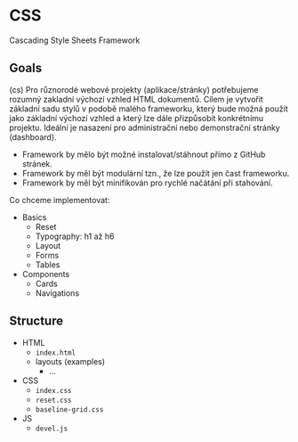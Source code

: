 # CSS

Cascading Style Sheets Framework

## Goals

(cs) Pro různorodé webové projekty (aplikace/stránky) potřebujeme rozumný zakladní výchozí vzhled HTML dokumentů. Cílem je vytvořit základní sadu stylů v podobě malého frameworku, který bude možná použít jako základní výchozí vzhled a který lze dále přizpůsobit konkrétnímu projektu. Ideální je nasazení pro administrační nebo demonstrační stránky (dashboard).

- Framework by mělo být možné instalovat/stáhnout přímo z GitHub stránek.
- Framework by měl být modulární tzn., že lze použít jen čast frameworku.
- Framework by měl být minifikován pro rychlé načátání při stahování.

Co chceme implementovat:

- Basics
  - Reset
  - Typography: h1 až h6
  - Layout
  - Forms
  - Tables
- Components
  - Cards
  - Navigations
  
## Structure

- HTML
  - `index.html`
  - layouts (examples)
    - &hellip;  
- CSS
  - `index.css`
  - `reset.css`
  - `baseline-grid.css`
- JS
  - `devel.js`
